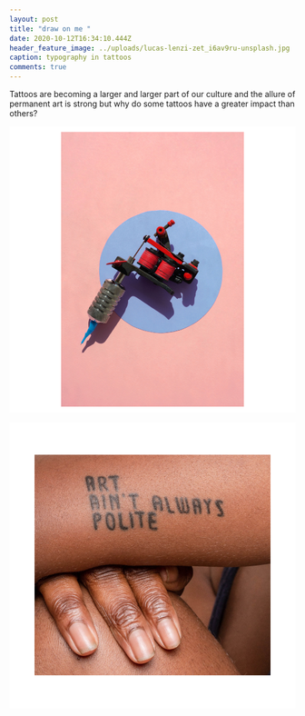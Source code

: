```yaml
---
layout: post
title: "draw on me "
date: 2020-10-12T16:34:10.444Z
header_feature_image: ../uploads/lucas-lenzi-zet_i6av9ru-unsplash.jpg
caption: typography in tattoos
comments: true
---
```

Tattoos are becoming a larger and larger part of our culture and the allure of permanent art is strong but why do some tattoos have a greater impact than others?



![Tattoo Gun @Andrej Lišakov](../uploads/photos-blog.png "Tattoo Gun @Andrej Lišakov")



![Powerful Words @curology ](../uploads/photos-blog-2.png "Powerful Words @curology ")